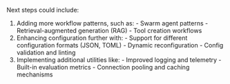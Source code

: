  Next steps could include:

  1. Adding more workflow patterns, such as:
    - Swarm agent patterns
    - Retrieval-augmented generation (RAG)
    - Tool creation workflows
  2. Enhancing configuration further with:
    - Support for different configuration formats (JSON, TOML)
    - Dynamic reconfiguration
    - Config validation and linting
  3. Implementing additional utilities like:
    - Improved logging and telemetry
    - Built-in evaluation metrics
    - Connection pooling and caching mechanisms
